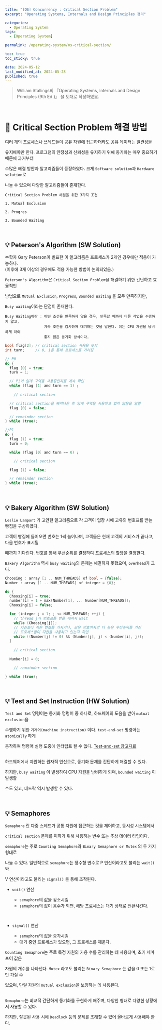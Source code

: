 ```yaml
---
title: "[OS] Concurrency : Critical Section Problem"
excerpt: "Operating Systems, Internals and Design Principles 정리"

categories:
  - Operating System
tags:
  - [Operating System]

permalink: /operating-system/os-critical-section/

toc: true
toc_sticky: true

date: 2024-05-12
last_modified_at: 2024-05-28
published: true
---
```


> William Stallings의 『Operating Systems, Internals and Design Principles (9th Ed.)』 을 토대로 작성하였음. <br>

<br>

# 👑 Critical Section Problem 해결 방법

여러 개의 프로세스나 쓰레드들이 공유 자원에 접근하더라도 공유 데이터는 일관성을 <br>

유지해야만 한다. 프로그램의 안정성과 신뢰성을 유지하기 위해 동기화는 매우 중요하기 때문에 과거부터 <br>

수많은 해결 방안과 알고리즘들이 등장하였다. 크게 `Software solution`과 `Hardware solution`로 <br>

나눌 수 있으며 다양한 알고리즘들이 존재한다.

    Critical Section Problem 해결을 위한 3가지 조건

    1. Mutual Exclusion
    
    2. Progres

    3. Bounded Waiting

<br>

## 💡 Peterson's Algorithm (SW Solution)

수학자 Gary Peterson이 발표한 이 알고리즘은 프로세스가 2개인 경우에만 적용이 가능하다. <br>
(이후에 3개 이상의 경우에도 적용 가능한 방법이 논의되었음.) <br>

`Peterson's Algorithm`은 `Critical Section Problem`을 해결하기 위한 간단하고 효율적인 <br>

방법으로 `Mutual Exclusion`, `Progress`, `Bounded Waiting` 을 모두 만족하지만, <br>

`Busy waiting`이라는 단점이 존재한다. <br>

    Busy Waiting이란 : 어떤 조건을 만족하지 않을 경우, 만족할 때까지 다른 작업을 수행하지 않고,
                      계속 조건을 검사하며 대기하는 것을 말한다. 이는 CPU 자원을 낭비하게 하여
                      좋지 않은 동기화 방식이다.

```c
bool flag[2]; // critical section 사용을 뜻함
int turn;     // 0, 1을 통해 프로세스를 가리킴

// P0
do {
  flag [0] = true;
  turn = 1;

  // P1이 임계 구역을 사용중인지를 계속 확인
  while (flag [1] and turn == 1) ;
  
    // critical section

  // critical section을 빠져나온 후 임계 구역을 사용하고 있지 않음을 알림
  flag [0] = false;

  // remainder section
} while (true);

//P1
do {
  flag [1] = true;
  turn = 0;

  while (flag [0] and turn == 0) ;

    // critical section

  flag [1] = false;

  // remainder section
} while (true);
```

<br>

## 💡 Bakery Algorithm (SW Solution)

`Leslie Lamport` 가 고안한 알고리즘으로 각 고객이 입장 시에 고유의 번호표를 받는 빵집을 구상하였다. <br>

고객이 빵집에 들어오면 번호는 1씩 늘어나며, 고객들은 현재 고객의 서비스가 끝나고, 다음 번호가 표시될 <br>

때까지 기다린다. 번호를 통해 우선순위를 결정하여 프로세스의 할당을 결정한다. <br>

`Bakery Algorithm` 역시 `busy waiting`의 문제는 해결하지 못했으며, `overhead`가 크다.

```c
Choosing : array [1 .. NUM_THREADS] of bool = {false};
Number : array [1 .. NUM_THREADS] of integer = {0};

do {
  Choosing[i] = true;
  number[i] = 1 + max(Number[1], ... Number[NUM_THREADS]);
  Choosing[i] = false;

  for (integer j = 1; j <= NUM_THREADS; ++j) {
    // thread j가 번호표를 받을 때까지 wait
    while (Choosing[j]);
    // 자신보다 작은 번호를 가지거나, 같은 번호이지만 더 높은 우선순위를 가진
    // 프로세스들이 자원을 사용하고 있는지 확인
    while ((Number[j] != 0) && (Number[j], j) < (Number[i], j)); 
  }
  
    // critical section
  
  Number[i] = 0;

    // remainder section

} while (true);
```

<br>

## 💡 Test and Set Instruction (HW Solution)

`Test and Set` 명령어는 동기화 명령어 중 하나로, 하드웨어의 도움을 받아 `mutual exclusion`을 <br>

수행하기 위한 `기계어(machine instruction)` 이다. `test-and-set` 명령어는 `atomically` 하게 <br>

동작하여 명령어 실행 도중에 인터럽트 될 수 없다. [Test-and-set 참고자료](https://en.wikipedia.org/wiki/Test-and-set) <br><br>

하드웨어에서 지원하는 원자적 연산으로, 동기화 문제를 간단하게 해결할 수 있다. <br>

하지만, `busy waiting` 이 발생하여 CPU 자원을 낭비하게 되며, `bounded waiting` 이 발생할 <br>

수도 있고, 데드락 역시 발생할 수 있다.

<br>

## 💡 Semaphores

`Semaphore` 란 다중 스레드가 공통 자원에 접근하는 것을 제어하고, 동시성 시스템에서 <br>

`critical section` 문제를 피하기 위해 사용하는 변수 또는 추상 데이터 타입이다. <br>

`semaphore`는 주로 `Counting Semaphore`와 `Binary Semaphore or Mutex` 의 두 가지 형태로 <br>

나눌 수 있다. 일반적으로 `semaphore`는 정수형 변수로 P 연산이라고도 불리는 `wait()` 와 <br>

V 연산이라고도 불리는 `signal()` 을 통해 조작된다. <br>

- `wait()` 연산 

  + `semaphore`의 값을 감소시킴
  + `semaphore`의 값이 음수가 되면, 해당 프로세스는 대기 상태로 전환시킨다.
<br>

- `signal()` 연산

  + `semaphore`의 값을 증가시킴
  + 대기 중인 프로세스가 있으면, 그 프로세스를 깨운다.

`Counting Semaphore`는 주로 특정 자원의 가용 수를 관리하는 데 사용되며, 초기 세마포어 값은 <br>

자원의 개수를 나타낸다. `Mutex` 라고도 불리는 `Binary Semaphore` 는 값을 0 또는 1로만 가질 수 <br>

있으며, 단일 자원의 `mutual exclusion`을 보장하는 데 사용된다. <br><br>

`Semaphore`는 비교적 간단하게 동기화를 구현하게 해주며, 다양한 형태로 다양한 상황에서 사용할 수 있다. <br>

하지만, 잘못된 사용 시에 `Deadlock` 등의 문제를 초래할 수 있어 올바르게 사용해야 한다.







